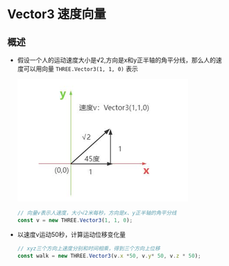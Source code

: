 # Vector3 速度向量

## 概述

+ 假设一个人的运动速度大小是√2,方向是x和y正半轴的角平分线，那么人的速度可以用向量 `THREE.Vector3(1, 1, 0)` 表示

  ![向量表示速度](../images/向量表示速度.jpg)

  ```js
  // 向量v表示人速度，大小√2米每秒，方向是x、y正半轴的角平分线
  const v = new THREE.Vector3(1, 1, 0);
  ```

+ 以速度v运动50秒，计算运动位移变化量

  ```js
  // xyz三个方向上速度分别和时间相乘，得到三个方向上位移
  const walk = new THREE.Vector3(v.x *50, v.y* 50, v.z * 50);
  ```
